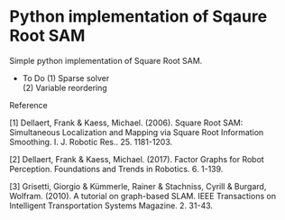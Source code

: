 # Python implementation of Sqaure Root SAM

Simple python implementation of Square Root SAM.   

- To Do
(1) Sparse solver   
(2) Variable reordering   

Reference       

[1] Dellaert, Frank & Kaess, Michael. (2006). Square Root SAM: Simultaneous Localization and Mapping via Square Root Information Smoothing. I. J. Robotic Res.. 25. 1181-1203.   
   
[2] Dellaert, Frank & Kaess, Michael. (2017). Factor Graphs for Robot Perception. Foundations and Trends in Robotics. 6. 1-139. 

[3] Grisetti, Giorgio & Kümmerle, Rainer & Stachniss, Cyrill & Burgard, Wolfram. (2010). A tutorial on graph-based SLAM. IEEE Transactions on Intelligent Transportation Systems Magazine. 2. 31-43.
